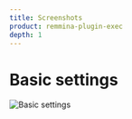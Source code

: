 ```yaml
---
title: Screenshots
product: remmina-plugin-exec
depth: 1
---
```


# Basic settings

![Basic settings](/resources/remmina-plugin-exec/archive/latest/english/general.png?classes=center)